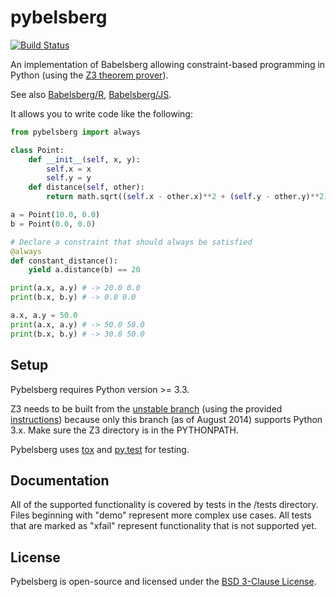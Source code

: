 pybelsberg
==========

[![Build Status](https://travis-ci.org/babelsberg/pybelsberg.png?branch=master)](https://travis-ci.org/babelsberg/pybelsberg)

An implementation of Babelsberg allowing constraint-based programming in Python (using the [Z3 theorem prover](http://z3.codeplex.com/)).

See also [Babelsberg/R](https://github.com/timfel/babelsberg-r), [Babelsberg/JS](https://github.com/timfel/babelsberg-js/).

It allows you to write code like the following:

```python
from pybelsberg import always

class Point:
    def __init__(self, x, y):
        self.x = x
        self.y = y
    def distance(self, other):
        return math.sqrt((self.x - other.x)**2 + (self.y - other.y)**2)

a = Point(10.0, 0.0)
b = Point(0.0, 0.0)

# Declare a constraint that should always be satisfied
@always
def constant_distance():
    yield a.distance(b) == 20

print(a.x, a.y) # -> 20.0 0.0
print(b.x, b.y) # -> 0.0 0.0

a.x, a.y = 50.0
print(a.x, a.y) # -> 50.0 50.0
print(b.x, b.y) # -> 30.0 50.0
```

Setup
-----
Pybelsberg requires Python version >= 3.3.

Z3 needs to be built from the [unstable branch](http://z3.codeplex.com/SourceControl/list/changesets?branch=unstable) (using the provided [instructions](http://z3.codeplex.com/SourceControl/latest?branch=unstable#README)) because only this branch (as of August 2014) supports Python 3.x. Make sure the Z3 directory is in the PYTHONPATH.

Pybelsberg uses [tox](https://testrun.org/tox/latest/) and [py.test](http://pytest.org/latest/) for testing.

Documentation
-------------
All of the supported functionality is covered by tests in the /tests directory.
Files beginning with "demo" represent more complex use cases.
All tests that are marked as "xfail" represent functionality that is not supported yet.

License
-------
Pybelsberg is open-source and licensed under the [BSD 3-Clause License](http://opensource.org/licenses/BSD-3-Clause).
